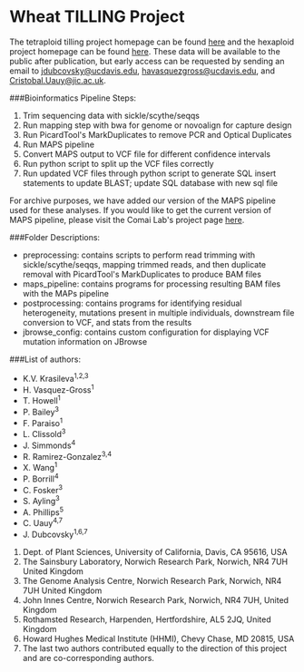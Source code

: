 Wheat TILLING Project
===============


The tetraploid tilling project homepage can be found [here](http://dubcovskylab.ucdavis.edu/wheat-tilling) and the hexaploid project homepage can be found [here](http://wheat-tilling.com). These data will be available to the public after publication, but early access can be requested by sending an email to <jdubcovsky@ucdavis.edu>, <havasquezgross@ucdavis.edu>, and <Cristobal.Uauy@jic.ac.uk>.


###Bioinformatics Pipeline Steps:
1. Trim sequencing data with sickle/scythe/seqqs
2. Run mapping step with bwa for genome or novoalign for capture design
3. Run PicardTool's MarkDuplicates to remove PCR and Optical Duplicates
4. Run MAPS pipeline
5. Convert MAPS output to VCF file for different confidence intervals
6. Run python script to split up the VCF files correctly
7. Run updated VCF files through python script to generate SQL insert statements to update BLAST; update SQL database with new sql file


For archive purposes, we have added our version of the MAPS pipeline used for these analyses.  If you would like to get the current version of MAPS pipeline, please visit the Comai Lab's project page [here](http://comailab.genomecenter.ucdavis.edu/index.php/MAPS).

###Folder Descriptions:
  * preprocessing: contains scripts to perform read trimming with sickle/scythe/seqqs, mapping trimmed reads, and then duplicate removal with PicardTool's MarkDuplicates to produce BAM files
  * maps_pipeline: contains programs for processing resulting BAM files with the MAPs pipeline
  * postprocessing: contains programs for identifying residual heterogeneity, mutations present in multiple individuals, downstream file conversion to VCF, and stats from the results
  * jbrowse_config: contains custom configuration for displaying VCF mutation information on JBrowse



###List of authors:
  * K.V. Krasileva<sup>1,2,3</sup>
  * H. Vasquez-Gross<sup>1</sup> 
  * T. Howell<sup>1</sup>
  * P. Bailey<sup>3</sup> 
  * F. Paraiso<sup>1</sup>
  * L. Clissold<sup>3</sup> 
  * J. Simmonds<sup>4</sup> 
  * R. Ramirez-Gonzalez<sup>3,4</sup> 
  * X. Wang<sup>1</sup>
  * P. Borrill<sup>4</sup> 
  * C. Fosker<sup>3</sup> 
  * S. Ayling<sup>3</sup> 
  * A. Phillips<sup>5</sup> 
  * C. Uauy<sup>4,7</sup>
  * J. Dubcovsky<sup>1,6,7</sup>


1. Dept. of Plant Sciences, University of California, Davis, CA 95616, USA 
2. The Sainsbury Laboratory, Norwich Research Park, Norwich, NR4 7UH United Kingdom 
3. The Genome Analysis Centre, Norwich Research Park, Norwich, NR4 7UH United Kingdom
4. John Innes Centre, Norwich Research Park, Norwich, NR4 7UH, United Kingdom
5. Rothamsted Research, Harpenden, Hertfordshire, AL5 2JQ, United Kingdom
6. Howard Hughes Medical Institute (HHMI), Chevy Chase, MD 20815, USA
7. The last two authors contributed equally to the direction of this project and are co-corresponding authors.


